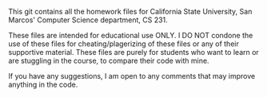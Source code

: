 This git contains all the homework files for California State University, San Marcos' Computer Science department, CS 231.

These files are intended for educational use ONLY. I DO NOT condone the use of these files for cheating/plagerizing of these files or any of their supportive material. These files are purely for students who want to learn or are stuggling in the course, to compare their code with mine.

If you have any suggestions, I am open to any comments that may improve anything in the code.
